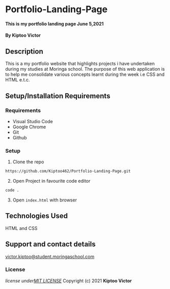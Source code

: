 # Portfolio-Landing-Page
#### This is my portfolio landing page June 5,2021
#### By **Kiptoo Victor**
## Description
This is a  my portfolio website that highlights projects i have undertaken during my studies at Moringa school. The purpose of this web application is to help me consolidate various concepts learnt during the week i.e  CSS and HTML e.t.c.
## Setup/Installation Requirements

### Requirements
* Visual Studio Code
* Google Chrome
* Git
* Github
### Setup
1. Clone the repo

```sh 
https://github.com/Kiptoo462/Portfolio-Landing-Page.git
  ```
2. Open Project in favourite code editor

  ```sh
  code .
  ```

3. Open `index.html` with browser

## Technologies Used
HTML and CSS 
## Support and contact details
victor.kiptoo@student.moringaschool.com
### License
*license under[MIT LICENSE](LICENSE.md)*
Copyright (c) 2021 **Kiptoo Victor**